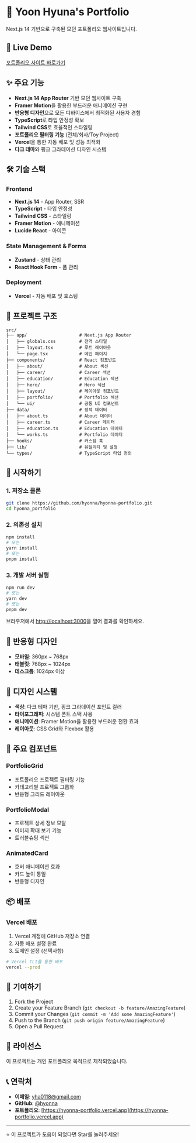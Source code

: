 # 🌟 Yoon Hyuna's Portfolio

Next.js 14 기반으로 구축된 모던 포트폴리오 웹사이트입니다.

## 🚀 Live Demo

[포트폴리오 사이트 바로가기](https://hyonna-portfolio.vercel.app)

## ✨ 주요 기능

- **Next.js 14 App Router** 기반 모던 웹사이트 구축
- **Framer Motion**을 활용한 부드러운 애니메이션 구현
- **반응형 디자인**으로 모든 디바이스에서 최적화된 사용자 경험
- **TypeScript**로 타입 안정성 확보
- **Tailwind CSS**로 효율적인 스타일링
- **포트폴리오 필터링 기능** (전체/회사/Toy Project)
- **Vercel**을 통한 자동 배포 및 성능 최적화
- **다크 테마**와 핑크 그라데이션 디자인 시스템

## 🛠️ 기술 스택

### Frontend

- **Next.js 14** - App Router, SSR
- **TypeScript** - 타입 안정성
- **Tailwind CSS** - 스타일링
- **Framer Motion** - 애니메이션
- **Lucide React** - 아이콘

### State Management & Forms

- **Zustand** - 상태 관리
- **React Hook Form** - 폼 관리

### Deployment

- **Vercel** - 자동 배포 및 호스팅

## 📁 프로젝트 구조

```
src/
├── app/                    # Next.js App Router
│   ├── globals.css         # 전역 스타일
│   ├── layout.tsx          # 루트 레이아웃
│   └── page.tsx            # 메인 페이지
├── components/             # React 컴포넌트
│   ├── about/              # About 섹션
│   ├── career/             # Career 섹션
│   ├── education/          # Education 섹션
│   ├── hero/               # Hero 섹션
│   ├── layout/             # 레이아웃 컴포넌트
│   ├── portfolio/          # Portfolio 섹션
│   └── ui/                 # 공통 UI 컴포넌트
├── data/                   # 정적 데이터
│   ├── about.ts            # About 데이터
│   ├── career.ts           # Career 데이터
│   ├── education.ts        # Education 데이터
│   └── works.ts            # Portfolio 데이터
├── hooks/                  # 커스텀 훅
├── lib/                    # 유틸리티 및 설정
└── types/                  # TypeScript 타입 정의
```

## 🚀 시작하기

### 1. 저장소 클론

```bash
git clone https://github.com/hyonna/hyonna-portfolio.git
cd hyonna_portfolio
```

### 2. 의존성 설치

```bash
npm install
# 또는
yarn install
# 또는
pnpm install
```

### 3. 개발 서버 실행

```bash
npm run dev
# 또는
yarn dev
# 또는
pnpm dev
```

브라우저에서 [http://localhost:3000](http://localhost:3000)을 열어 결과를 확인하세요.

## 📱 반응형 디자인

- **모바일**: 360px ~ 768px
- **태블릿**: 768px ~ 1024px
- **데스크톱**: 1024px 이상

## 🎨 디자인 시스템

- **색상**: 다크 테마 기반, 핑크 그라데이션 포인트 컬러
- **타이포그래피**: 시스템 폰트 스택 사용
- **애니메이션**: Framer Motion을 활용한 부드러운 전환 효과
- **레이아웃**: CSS Grid와 Flexbox 활용

## 🔧 주요 컴포넌트

### PortfolioGrid

- 포트폴리오 프로젝트 필터링 기능
- 카테고리별 프로젝트 그룹화
- 반응형 그리드 레이아웃

### PortfolioModal

- 프로젝트 상세 정보 모달
- 이미지 확대 보기 기능
- 트러블슈팅 섹션

### AnimatedCard

- 호버 애니메이션 효과
- 카드 높이 통일
- 반응형 디자인

## 📦 배포

### Vercel 배포

1. Vercel 계정에 GitHub 저장소 연결
2. 자동 배포 설정 완료
3. 도메인 설정 (선택사항)

```bash
# Vercel CLI를 통한 배포
vercel --prod
```

## 🤝 기여하기

1. Fork the Project
2. Create your Feature Branch (`git checkout -b feature/AmazingFeature`)
3. Commit your Changes (`git commit -m 'Add some AmazingFeature'`)
4. Push to the Branch (`git push origin feature/AmazingFeature`)
5. Open a Pull Request

## 📄 라이선스

이 프로젝트는 개인 포트폴리오 목적으로 제작되었습니다.

## 📞 연락처

- **이메일**: yha0118@gmail.com
- **GitHub**: [@hyonna](https://github.com/hyonna)
- **포트폴리오**: [https://hyonna-portfolio.vercel.app](https://hyonna-portfolio.vercel.app)

---

⭐ 이 프로젝트가 도움이 되었다면 Star를 눌러주세요!
